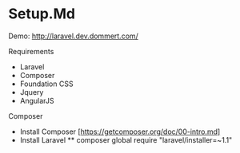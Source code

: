 Setup.Md
===============================

Demo: http://laravel.dev.dommert.com/

Requirements
* Laravel
* Composer
* Foundation CSS
* Jquery
* AngularJS


Composer
* Install Composer [https://getcomposer.org/doc/00-intro.md]
* Install Laravel
** composer global require "laravel/installer=~1.1"
